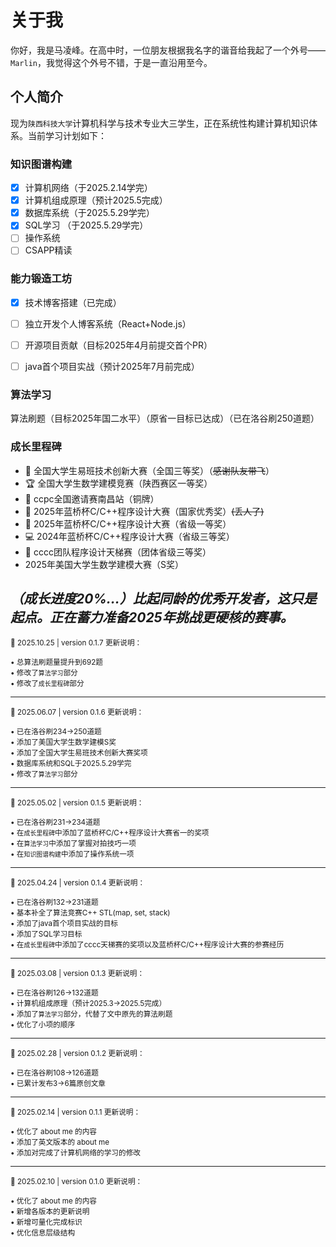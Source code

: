 # 关于我
你好，我是马凌峰。在高中时，一位朋友根据我名字的谐音给我起了一个外号——`Marlin`，我觉得这个外号不错，于是一直沿用至今。

## 个人简介
现为`陕西科技大学`计算机科学与技术专业大三学生，正在系统性构建计算机知识体系。当前学习计划如下：

### 知识图谱构建
- [x] 计算机网络（于2025.2.14学完）
- [x] 计算机组成原理（预计2025.5完成）
- [x] 数据库系统（于2025.5.29学完）
- [x] SQL学习 （于2025.5.29学完）
- [ ] 操作系统
- [ ] CSAPP精读

### 能力锻造工坊
- [x] 技术博客搭建（已完成）
- [ ] 独立开发个人博客系统（React+Node.js）
- [ ] 开源项目贡献（目标2025年4月前提交首个PR）
- [ ] java首个项目实战（预计2025年7月前完成）



### 算法学习
算法刷题（目标2025年国二水平）（原省一目标已达成）（已在洛谷刷250道题）

### 成长里程碑
- 🎊 全国大学生易班技术创新大赛（全国三等奖）（~~感谢队友带飞~~）
- 🏆 全国大学生数学建模竞赛（陕西赛区一等奖）
- 🥉 ccpc全国邀请赛南昌站（铜牌）
- 🥇 2025年蓝桥杯C/C++程序设计大赛（国家优秀奖）~~(丢人了)~~
- 🥇 2025年蓝桥杯C/C++程序设计大赛（省级一等奖）
- 💻 2024年蓝桥杯C/C++程序设计大赛（省级三等奖）
- 🥉 cccc团队程序设计天梯赛（团体省级三等奖）
- 2025年美国大学生数学建模大赛（S奖）


*（成长进度20%...）比起同龄的优秀开发者，这只是起点。正在蓄力准备2025年挑战更硬核的赛事。*
---

<sub>📅 2025.10.25 | version 0.1.7 更新说明：</sub>  

<sup>• 总算法刷题量提升到692题</sup>  
<sup>• 修改了`算法学习`部分</sup>  
<sup>• 修改了`成长里程碑`部分</sup>  

---

<sub>📅 2025.06.07 | version 0.1.6 更新说明：</sub>  

<sup>• 已在洛谷刷234->250道题</sup>  
<sup>• 添加了美国大学生数学建模S奖</sup>  
<sup>• 添加了全国大学生易班技术创新大赛奖项</sup>  
<sup>• 数据库系统和SQL于2025.5.29学完</sup>  
<sup>• 修改了`算法学习`部分</sup>  

---

<sub>📅 2025.05.02 | version 0.1.5 更新说明：</sub>  

<sup>• 已在洛谷刷231->234道题</sup>  
<sup>• 在`成长里程碑`中添加了蓝桥杯C/C++程序设计大赛省一的奖项</sup>  
<sup>• 在`算法学习`中添加了掌握对拍技巧一项</sup>  
<sup> • 在`知识图谱构建`中添加了操作系统一项</sup>

---

<sub>📅 2025.04.24 | version 0.1.4 更新说明：</sub>  

<sup>• 已在洛谷刷132->231道题</sup>  
<sup>• 基本补全了算法竞赛C++ STL(map, set, stack) </sup>  
<sup>• 添加了java首个项目实战的目标 </sup>  
<sup>• 添加了SQL学习目标</sup>  
<sup>• 在`成长里程碑`中添加了cccc天梯赛的奖项以及蓝桥杯C/C++程序设计大赛的参赛经历</sup>

---

<sub>📅 2025.03.08 | version 0.1.3 更新说明：</sub>  

<sup>• 已在洛谷刷126->132道题</sup>  
<sup>• 计算机组成原理（预计2025.3->2025.5完成）</sup>  
<sup>• 添加了`算法学习`部分，代替了文中原先的算法刷题</sup>  
<sup>• 优化了小项的顺序</sup>

---

<sub>📅 2025.02.28 | version 0.1.2 更新说明：</sub>  

<sup>• 已在洛谷刷108->126道题</sup>  
<sup>• 已累计发布3->6篇原创文章</sup>  

---

<sub>📅 2025.02.14 | version 0.1.1 更新说明：</sub>  

<sup>• 优化了 about me 的内容</sup>  
<sup>• 添加了英文版本的 about me</sup>  
<sup>• 添加对完成了计算机网络的学习的修改</sup>

---
<sub>📅 2025.02.10 | version 0.1.0 更新说明：</sub>  

<sup>• 优化了 about me 的内容</sup>  
<sup>• 新增各版本的更新说明</sup>  
<sup>• 新增可量化完成标识</sup>  
<sup>• 优化信息层级结构</sup>